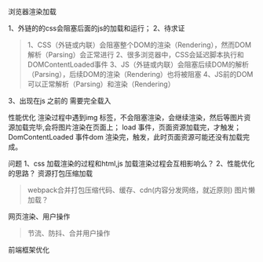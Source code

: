 浏览器渲染加载

1、外链的的css会阻塞后面的js的加载和运行；
2、待求证
> 1、CSS（外链或内联）会阻塞整个DOM的渲染（Rendering），然而DOM解析（Parsing）会正常进行
2、很多浏览器中，CSS会延迟脚本执行和DOMContentLoaded事件
3、JS（外链或内联）会阻塞后续DOM的解析（Parsing），后续DOM的渲染（Rendering）也将被阻塞
4、JS前的DOM可以正常解析（Parsing）和渲染（Rendering）

3、出现在js 之前的<link href="file.css"> 需要完全载入

性能优化
渲染过程中遇到img 标签，不会阻塞渲染，会继续渲染，然后等图片资源加载完毕,会将图片渲染在页面上；
load 事件，页面资源加载完，才触发；
DomContentLoaded 事件dom 渲染完，触发，此时页面资源可能还没有加载完成。


问题
1、css 加载渲染的过程和html,js 加载渲染过程会互相影响么？
2、性能优化的思路？
资源打包压缩加载
> webpack合并打包压缩代码、缓存、cdn(内容分发网络，就近原则)
图片懒加载？

网页渲染、用户操作
> 节流、防抖、合并用户操作

前端框架优化
